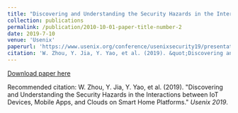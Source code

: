 ```yaml
---
title: "Discovering and Understanding the Security Hazards in the Interactions between IoT Devices, Mobile Apps, and Clouds on Smart Home Platforms."
collection: publications
permalink: /publication/2010-10-01-paper-title-number-2
date: 2019-7-10
venue: 'Usenix'
paperurl: 'https://www.usenix.org/conference/usenixsecurity19/presentation/zhou'
citation: 'W. Zhou, Y. Jia, Y. Yao, et al. (2019). &quot;Discovering and Understanding the Security Hazards in the Interactions between IoT Devices, Mobile Apps, and Clouds on Smart Home Platforms.&quot; <i>Usenix 2019</i>.'
---
```


[Download paper here](http://weizhou-chaojixx.github.io/files/paper2.pdf)

Recommended citation: W. Zhou, Y. Jia, Y. Yao, et al. (2019). "Discovering and Understanding the Security Hazards in the Interactions between IoT Devices, Mobile Apps, and Clouds on Smart Home Platforms." <i>Usenix 2019</i>.
